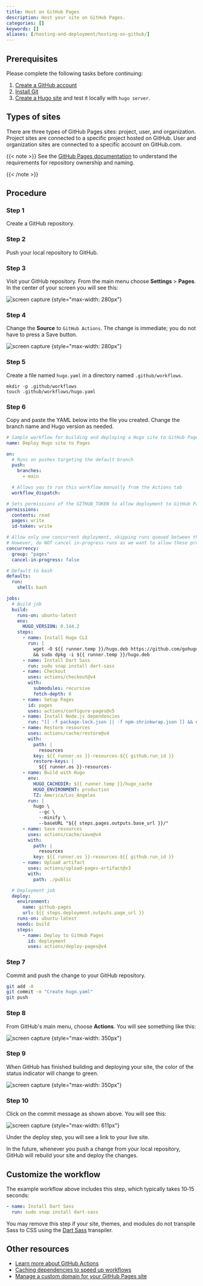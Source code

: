 ```yaml
---
title: Host on GitHub Pages
description: Host your site on GitHub Pages.
categories: []
keywords: []
aliases: [/hosting-and-deployment/hosting-on-github/]
---
```


## Prerequisites

Please complete the following tasks before continuing:

1. [Create a GitHub account]
1. [Install Git]
1. [Create a Hugo site] and test it locally with `hugo server`.

[Create a GitHub account]: https://github.com/signup
[Install Git]: https://git-scm.com/book/en/v2/Getting-Started-Installing-Git
[Create a Hugo site]: /getting-started/quick-start/

## Types of sites

There are three types of GitHub Pages sites: project, user, and organization. Project sites are connected to a specific project hosted on GitHub. User and organization sites are connected to a specific account on GitHub.com.

{{< note >}}
See the [GitHub Pages documentation] to understand the requirements for repository ownership and naming.

[GitHub Pages documentation]: https://docs.github.com/en/pages/getting-started-with-github-pages/about-github-pages#types-of-github-pages-sites
{{< /note >}}

[GitHub Pages documentation]: https://docs.github.com/en/pages/getting-started-with-github-pages/about-github-pages#types-of-github-pages-sites

## Procedure

### Step 1

Create a GitHub repository.

### Step 2

Push your local repository to GitHub.

### Step 3

Visit your GitHub repository. From the main menu choose **Settings**&nbsp;>&nbsp;**Pages**. In the center of your screen you will see this:

![screen capture](gh-pages-1.png)
{style="max-width: 280px"}

### Step 4

Change the **Source** to `GitHub Actions`. The change is immediate; you do not have to press a Save button.

![screen capture](gh-pages-2.png)
{style="max-width: 280px"}

### Step 5

Create a file named `hugo.yaml` in a directory named `.github/workflows`.

```text
mkdir -p .github/workflows
touch .github/workflows/hugo.yaml
```

### Step 6

Copy and paste the YAML below into the file you created. Change the branch name and Hugo version as needed.

```yaml {file=".github/workflows/hugo.yaml" copy=true}
# Sample workflow for building and deploying a Hugo site to GitHub Pages
name: Deploy Hugo site to Pages

on:
  # Runs on pushes targeting the default branch
  push:
    branches:
      - main

  # Allows you to run this workflow manually from the Actions tab
  workflow_dispatch:

# Sets permissions of the GITHUB_TOKEN to allow deployment to GitHub Pages
permissions:
  contents: read
  pages: write
  id-token: write

# Allow only one concurrent deployment, skipping runs queued between the run in-progress and latest queued.
# However, do NOT cancel in-progress runs as we want to allow these production deployments to complete.
concurrency:
  group: "pages"
  cancel-in-progress: false

# Default to bash
defaults:
  run:
    shell: bash

jobs:
  # Build job
  build:
    runs-on: ubuntu-latest
    env:
      HUGO_VERSION: 0.144.2
    steps:
      - name: Install Hugo CLI
        run: |
          wget -O ${{ runner.temp }}/hugo.deb https://github.com/gohugoio/hugo/releases/download/v${HUGO_VERSION}/hugo_extended_${HUGO_VERSION}_linux-amd64.deb \
          && sudo dpkg -i ${{ runner.temp }}/hugo.deb
      - name: Install Dart Sass
        run: sudo snap install dart-sass
      - name: Checkout
        uses: actions/checkout@v4
        with:
          submodules: recursive
          fetch-depth: 0
      - name: Setup Pages
        id: pages
        uses: actions/configure-pages@v5
      - name: Install Node.js dependencies
        run: "[[ -f package-lock.json || -f npm-shrinkwrap.json ]] && npm ci || true"
      - name: Restore resources
        uses: actions/cache/restore@v4
        with:
          path: |
            resources
          key: ${{ runner.os }}-resources-${{ github.run_id }}
          restore-keys: |
            ${{ runner.os }}-resources-
      - name: Build with Hugo
        env:
          HUGO_CACHEDIR: ${{ runner.temp }}/hugo_cache
          HUGO_ENVIRONMENT: production
          TZ: America/Los_Angeles
        run: |
          hugo \
            --gc \
            --minify \
            --baseURL "${{ steps.pages.outputs.base_url }}/"
      - name: Save resources
        uses: actions/cache/save@v4
        with:
          path: |
            resources
          key: ${{ runner.os }}-resources-${{ github.run_id }}
      - name: Upload artifact
        uses: actions/upload-pages-artifact@v3
        with:
          path: ./public

  # Deployment job
  deploy:
    environment:
      name: github-pages
      url: ${{ steps.deployment.outputs.page_url }}
    runs-on: ubuntu-latest
    needs: build
    steps:
      - name: Deploy to GitHub Pages
        id: deployment
        uses: actions/deploy-pages@v4
```

### Step 7

Commit and push the change to your GitHub repository.

```sh
git add -A
git commit -m "Create hugo.yaml"
git push
```

### Step 8

From GitHub's main menu, choose **Actions**. You will see something like this:

![screen capture](gh-pages-3.png)
{style="max-width: 350px"}

### Step 9

When GitHub has finished building and deploying your site, the color of the status indicator will change to green.

![screen capture](gh-pages-4.png)
{style="max-width: 350px"}

### Step 10

Click on the commit message as shown above. You will see this:

![screen capture](gh-pages-5.png)
{style="max-width: 611px"}

Under the deploy step, you will see a link to your live site.

In the future, whenever you push a change from your local repository, GitHub will rebuild your site and deploy the changes.

## Customize the workflow

The example workflow above includes this step, which typically takes 10&#8209;15 seconds:

```yaml
- name: Install Dart Sass
  run: sudo snap install dart-sass
```

You may remove this step if your site, themes, and modules do not transpile Sass to CSS using the [Dart Sass] transpiler.

[Dart Sass]: /functions/css/sass/#dart-sass

## Other resources

- [Learn more about GitHub Actions](https://docs.github.com/en/actions)
- [Caching dependencies to speed up workflows](https://docs.github.com/en/actions/using-workflows/caching-dependencies-to-speed-up-workflows)
- [Manage a custom domain for your GitHub Pages site](https://docs.github.com/en/pages/configuring-a-custom-domain-for-your-github-pages-site/about-custom-domains-and-github-pages)
